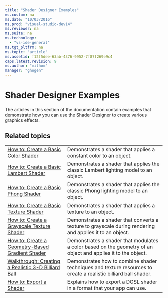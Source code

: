 ```yaml
---
title: "Shader Designer Examples"
ms.custom: na
ms.date: "10/03/2016"
ms.prod: "visual-studio-dev14"
ms.reviewer: na
ms.suite: na
ms.technology: 
  - "vs-ide-general"
ms.tgt_pltfrm: na
ms.topic: "article"
ms.assetid: f12f5dee-63ab-4376-9952-7f87f269e9c4
caps.latest.revision: 9
ms.author: "mithom"
manager: "ghogen"
---
```

# Shader Designer Examples
The articles in this section of the documentation contain examples that demonstrate how you can use the Shader Designer to create various graphics effects.  
  
## Related topics  
  
|||  
|-|-|  
|[How to: Create a Basic Color Shader](../designers/how-to--create-a-basic-color-shader.md)|Demonstrates a shader that applies a constant color to an object.|  
|[How to: Create a Basic Lambert Shader](../designers/how-to--create-a-basic-lambert-shader.md)|Demonstrates a shader that applies the classic Lambert lighting model to an object.|  
|[How to: Create a Basic Phong Shader](../designers/how-to--create-a-basic-phong-shader.md)|Demonstrates a shader that applies the classic Phong lighting model to an object.|  
|[How to: Create a Basic Texture Shader](../designers/how-to--create-a-basic-texture-shader.md)|Demonstrates a shader that applies a texture to an object.|  
|[How to: Create a Grayscale Texture Shader](../designers/how-to--create-a-grayscale-texture-shader.md)|Demonstrates a shader that converts a texture to grayscale during rendering and applies it to an object.|  
|[How to: Create a Geometry-Based Gradient Shader](../designers/how-to--create-a-geometry-based-gradient-shader.md)|Demonstrates a shader that modulates a color based on the geometry of an object and applies it to the object.|  
|[Walkthrough: Creating a Realistic 3-D Billiard Ball](../designers/walkthrough--creating-a-realistic-3-d-billiard-ball.md)|Demonstrates how to combine shader techniques and texture resources to create a realistic billiard ball shader.|  
|[How to: Export a Shader](../designers/how-to--export-a-shader.md)|Explains how to export a DGSL shader in a format that your app can use.|